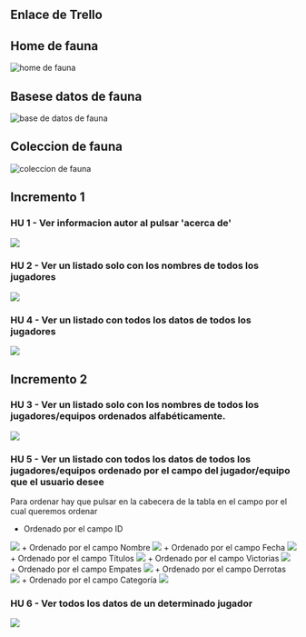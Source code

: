 ## Enlace de Trello

## Home de fauna
![home de fauna ](./assets/img/home-fauna.png)

## Basese datos de fauna
![base de datos de fauna ](./assets/img/base-fauna.png)

## Coleccion de fauna
![coleccion de fauna ](./assets/img/coleccion-fauna.png)


## Incremento 1
### HU 1 - Ver informacion autor al pulsar 'acerca de'
<img src="./assets/img/HU1.png"/>

### HU 2 - Ver un listado solo con los nombres de todos los jugadores
<img src="./assets/img/HU2.png"/>

### HU 4 - Ver un listado con todos los datos de todos los jugadores
<img src="./assets/img/HU4.png"/>

## Incremento 2
### HU 3 - Ver un listado solo con los nombres de todos los jugadores/equipos ordenados alfabéticamente.
<img src="./assets/img/HU3.png"/>

### HU 5 - Ver un listado con todos los datos de todos los jugadores/equipos ordenado por el campo del jugador/equipo que el usuario desee
Para ordenar hay que pulsar en la cabecera de la tabla en el campo por el cual queremos ordenar
+ Ordenado por el campo ID
<img src="./assets/img/HU5-ID.png"/>
+ Ordenado por el campo Nombre
<img src="./assets/img/HU5-NOMBRE.png"/>
+ Ordenado por el campo Fecha
<img src="./assets/img/HU5-FECHA.png"/>
+ Ordenado por el campo Títulos
<img src="./assets/img/HU5-TITULOS.png"/>
+ Ordenado por el campo Victorias
<img src="./assets/img/HU5-VICTORIAS.png"/>
+ Ordenado por el campo Empates
<img src="./assets/img/HU5-EMPATES.png"/>
+ Ordenado por el campo Derrotas
<img src="./assets/img/HU5-DERROTAS.png"/>
+ Ordenado por el campo Categoría
<img src="./assets/img/HU5-CATEGORIAS.png"/>

### HU 6 - Ver todos los datos de un determinado jugador
<img src="./assets/img/HU6.png"/>